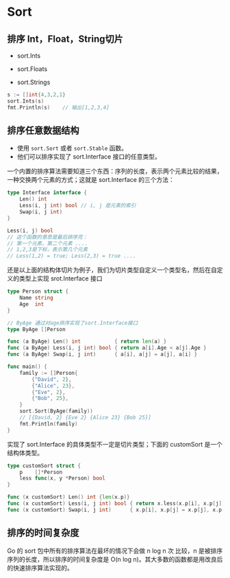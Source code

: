 # Sort

## 排序 Int，Float，String切片

* sort.Ints

* sort.Floats

* sort.Strings

```go
s := []int{4,3,2,1}
sort.Ints(s)
fmt.Println(s)    // 输出[1,2,3,4]
```

## 排序任意数据结构

- 使用 `sort.Sort` 或者 `sort.Stable` 函数。
- 他们可以排序实现了 sort.Interface 接口的任意类型。

一个内置的排序算法需要知道三个东西：序列的长度，表示两个元素比较的结果，一种交换两个元素的方式；这就是 sort.Interface 的三个方法：

```go
type Interface interface {
    Len() int
    Less(i, j int) bool // i, j 是元素的索引
    Swap(i, j int)
}
```

```go
Less(i, j) bool
// 这个函数的意思是最后排序完：
// 第一个元素，第二个元素 ....
// 1,2,3是下标，表示第几个元素
// Less(1,2) = true; Less(2,3) = true ....
```

还是以上面的结构体切片为例子，我们为切片类型自定义一个类型名，然后在自定义的类型上实现 srot.Interface 接口

```go
type Person struct {
    Name string
    Age  int
}

// ByAge 通过对age排序实现了sort.Interface接口
type ByAge []Person

func (a ByAge) Len() int           { return len(a) }
func (a ByAge) Less(i, j int) bool { return a[i].Age < a[j].Age }
func (a ByAge) Swap(i, j int)      { a[i], a[j] = a[j], a[i] }

func main() {
    family := []Person{
        {"David", 2},
        {"Alice", 23},
        {"Eve", 2},
        {"Bob", 25},
    }
    sort.Sort(ByAge(family)) 
    // [{David, 2} {Eve 2} {Alice 23} {Bob 25}]
    fmt.Println(family)
}
```

实现了 sort.Interface 的具体类型不一定是切片类型；下面的 customSort 是一个结构体类型。

```go
type customSort struct {
    p    []*Person
    less func(x, y *Person) bool
}

func (x customSort) Len() int {len(x.p)}
func (x customSort) Less(i, j int) bool { return x.less(x.p[i], x.p[j]) }
func (x customSort) Swap(i, j int)      { x.p[i], x.p[j] = x.p[j], x.p[i] }
```

## 排序的时间复杂度

Go 的 sort 包中所有的排序算法在最坏的情况下会做 n log n 次 比较，n 是被排序序列的长度，所以排序的时间复杂度是 O(n log n)。其大多数的函数都是用改良后的快速排序算法实现的。


